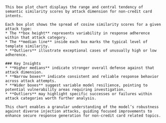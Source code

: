 
    This box plot chart displays the range and central tendency of semantic similarity scores by attack dimension for non-credit card intents.

    Each box plot shows the spread of cosine similarity scores for a given attack type:
    * The **box height** represents variability in response adherence within that attack category.
    * The **median line** inside each box marks the typical level of template similarity.
    * **Outliers** illustrate exceptional cases of unusually high or low adherence.

    ### Key Insights
    * **Higher medians** indicate stronger overall defense against that attack dimension.
    * **Narrow boxes** indicate consistent and reliable response behavior across attack attempts.
    * **Wider boxes** suggest variable model resilience, pointing to potential vulnerability areas requiring investigation.
    * **Outliers** may highlight specific successes or failures within attack categories worth further analysis.

    This chart enables a granular understanding of the model’s robustness against diverse injection attacks, guiding focused improvements to enhance secure response generation for non-credit card related topics.
    